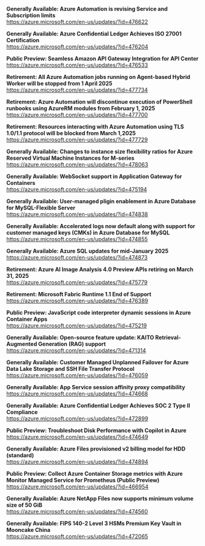 **Generally Available: Azure Automation is revising Service and Subscription limits**  
https://azure.microsoft.com/en-us/updates/?id=476622

**Generally Available: Azure Confidential Ledger Achieves ISO 27001 Certification**  
https://azure.microsoft.com/en-us/updates/?id=476204

**Public Preview: Seamless Amazon API Gateway Integration for API Center**  
https://azure.microsoft.com/en-us/updates/?id=476533

**Retirement: All Azure Automation jobs running on Agent-based Hybrid Worker will be stopped from 1 April 2025**  
https://azure.microsoft.com/en-us/updates/?id=477734

**Retirement: Azure Automation will discontinue execution of PowerShell runbooks using AzureRM modules from February 1, 2025**  
https://azure.microsoft.com/en-us/updates/?id=477700

**Retirement: Resources interacting with Azure Automation using TLS 1.0/1.1 protocol will be blocked from March 1,2025**  
https://azure.microsoft.com/en-us/updates/?id=477729

**Generally Available: Changes to instance size flexibility ratios for Azure Reserved Virtual Machine Instances for M-series**  
https://azure.microsoft.com/en-us/updates/?id=478063

**Generally Available: WebSocket support in Application Gateway for Containers**  
https://azure.microsoft.com/en-us/updates/?id=475194

**Generally Available: User-managed pligin enablement in Azure Database for MySQL-Flexible Server**  
https://azure.microsoft.com/en-us/updates/?id=474838

**Generally Available: Accelerated logs now default along with support for customer managed keys (CMKs) in Azure Database for MySQL**  
https://azure.microsoft.com/en-us/updates/?id=474855

**Generally Available: Azure SQL updates for mid-January 2025**  
https://azure.microsoft.com/en-us/updates/?id=474873

**Retirement: Azure AI Image Analysis 4.0 Preview APIs retiring on March 31, 2025**  
https://azure.microsoft.com/en-us/updates/?id=475779

**Retirement: Microsoft Fabric Runtime 1.1 End of Support**  
https://azure.microsoft.com/en-us/updates/?id=476389

**Public Preview: JavaScript code interpreter dynamic sessions in Azure Container Apps**  
https://azure.microsoft.com/en-us/updates/?id=475219

**Generally Available: Open-source feature update: KAITO Retrieval-Augmented Generation (RAG) support**  
https://azure.microsoft.com/en-us/updates/?id=471314

**Generally Available: Customer Managed Unplanned Failover for Azure Data Lake Storage and SSH File Transfer Protocol**  
https://azure.microsoft.com/en-us/updates/?id=476059

**Generally Available: App Service session affinity proxy compatibility**  
https://azure.microsoft.com/en-us/updates/?id=474668

**Generally Available: Azure Confidential Ledger Achieves SOC 2 Type II Compliance**  
https://azure.microsoft.com/en-us/updates/?id=472899

**Public Preview: Troubleshoot Disk Performance with Copilot in Azure**  
https://azure.microsoft.com/en-us/updates/?id=474649

**Generally Available: Azure Files provisioned v2 billing model for HDD (standard)**  
https://azure.microsoft.com/en-us/updates/?id=474894

**Public Preview: Collect Azure Container Storage metrics with Azure Monitor Managed Service for Prometheus (Public Preview)**  
https://azure.microsoft.com/en-us/updates/?id=466954

**Generally Available: Azure NetApp Files now supports minimum volume size of 50 GiB**  
https://azure.microsoft.com/en-us/updates/?id=474560

**Generally Available: FIPS 140-2 Level 3 HSMs Premium Key Vault in Mooncake China**  
https://azure.microsoft.com/en-us/updates/?id=472065